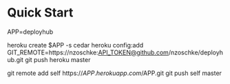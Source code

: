 # Quick Start

APP=deployhub

heroku create $APP -s cedar
heroku config:add GIT_REMOTE=https://nzoschke:API_TOKEN@github.com/nzoschke/deployhub.git
git push heroku master

git remote add self https://$APP.herokuapp.com/$APP.git
git push self master
